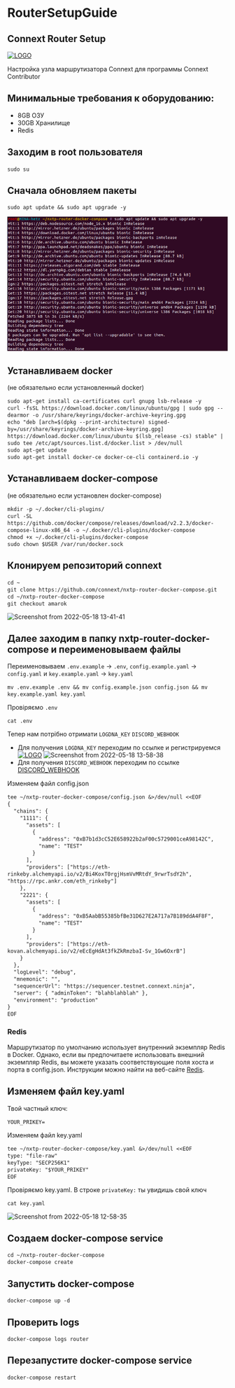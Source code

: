 # RouterSetupGuide

## Connext Router Setup
[![LOGO](https://images.squarespace-cdn.com/content/v1/619f86b8de2c6f4f7fa201c0/8eaeca35-ccf3-495f-9e9a-19fbec796187/connext__Logo+%2B+WhiteText+MultiColor.png)](https://www.connext.network/)

Настройка узла маршрутизатора Connext для программы Connext Contributor

## Минимальные требования к оборудованию:
* 8GB ОЗУ
* 30GB Хранилище
* Redis

## Заходим в root пользователя
```
sudo su

```

## Cначала обновляем пакеты
```
sudo apt update && sudo apt upgrade -y

```
![Image text](https://github.com/cybernekit/RouterSetupGuide/blob/main/img/Screenshot%20from%202022-05-17%2016-49-11.png)
## Устанавливаем docker
(не обязательно если установленный docker)
```
sudo apt-get install ca-certificates curl gnupg lsb-release -y
curl -fsSL https://download.docker.com/linux/ubuntu/gpg | sudo gpg --dearmor -o /usr/share/keyrings/docker-archive-keyring.gpg
echo "deb [arch=$(dpkg --print-architecture) signed-by=/usr/share/keyrings/docker-archive-keyring.gpg] https://download.docker.com/linux/ubuntu $(lsb_release -cs) stable" | sudo tee /etc/apt/sources.list.d/docker.list > /dev/null
sudo apt-get update
sudo apt-get install docker-ce docker-ce-cli containerd.io -y

```
## Устанавливаем docker-compose
(не обязательно если установлен docker-compose)
```
mkdir -p ~/.docker/cli-plugins/
curl -SL https://github.com/docker/compose/releases/download/v2.2.3/docker-compose-linux-x86_64 -o ~/.docker/cli-plugins/docker-compose
chmod +x ~/.docker/cli-plugins/docker-compose
sudo chown $USER /var/run/docker.sock

```
## Клонируем репозиторий connext
```
cd ~
git clone https://github.com/connext/nxtp-router-docker-compose.git
cd ~/nxtp-router-docker-compose
git checkout amarok

```
![Screenshot from 2022-05-18 13-41-41](https://user-images.githubusercontent.com/59205554/169020905-9d748639-019b-4395-932a-9a6bdef1abd0.png)

## Далее заходим в папку nxtp-router-docker-compose и переименовываем файлы
Переименовываем ```.env.example``` -> ```.env```, ```config.example.yaml``` -> ```config.yaml``` и ```key.example.yaml``` -> ```key.yaml```
```
mv .env.example .env && mv config.example.json config.json && mv key.example.yaml key.yaml

```
Провіряємо ```.env```
```
cat .env

```

Тепер нам потрібно отримати ```LOGDNA_KEY``` ```DISCORD_WEBHOOK```
* Для получения ```LOGDNA_KEY``` переходим по ссылке и регистрируемся [![LOGO](https://assets-global.website-files.com/626079f4bb14f4034d470de7/626079f4bb14f418d8471046_Group.png)](https://www.logdna.com/)
![Screenshot from 2022-05-18 13-58-38](https://user-images.githubusercontent.com/59205554/169023703-fb5109ca-ddb9-491c-a710-9b63e5ecb596.png)
* Для получения ```DISCORD_WEBHOOK``` переходим по ссылке [DISCORD_WEBHOOK](https://squadguide.net/ru/%D0%BA%D0%B0%D0%BA-%D1%81%D0%BE%D0%B7%D0%B4%D0%B0%D1%82%D1%8C-discord-webhook-%D0%B4%D0%BB%D1%8F-%D0%BF%D1%80%D0%BE%D1%81%D1%82%D0%BE%D0%B9-%D0%BE%D1%82%D0%BF%D1%80%D0%B0%D0%B2%D0%BA%D0%B8-%D1%81)

Изменяем файл config.json
```
tee ~/nxtp-router-docker-compose/config.json &>/dev/null <<EOF
{
  "chains": {
    "1111": {
      "assets": [
        {
          "address": "0xB7b1d3cC52E658922b2aF00c5729001ceA98142C",
          "name": "TEST"
        }
      ],
      "providers": ["https://eth-rinkeby.alchemyapi.io/v2/Bi4KoxT0rgjHsmVvMRtdY_9rwrTsdY2h", "https://rpc.ankr.com/eth_rinkeby"]
    },
    "2221": {
      "assets": [
        {
          "address": "0xB5AabB55385bfBe31D627E2A717a7B189ddA4F8F",
          "name": "TEST"
        }
      ],
      "providers": ["https://eth-kovan.alchemyapi.io/v2/eEcEgHdAt3fkZkRmzbaI-Sv_1Gw6OxrB"]
    }
  },
  "logLevel": "debug",
  "mnemonic": "",
  "sequencerUrl": "https://sequencer.testnet.connext.ninja",
  "server": { "adminToken": "blahblahblah" },
  "environment": "production"
}
EOF

```
### Redis
Маршрутизатор по умолчанию использует внутренний экземпляр Redis в Docker. Однако, если вы предпочитаете использовать внешний экземпляр Redis, вы можете указать соответствующие поля хоста и порта в config.json. Инструкции можно найти на веб-сайте [Redis](https://redis.io/).

## Изменяем файл key.yaml
Твой частный ключ:
```
YOUR_PRIKEY=
```
Изменяем файл key.yaml
```
tee ~/nxtp-router-docker-compose/key.yaml &>/dev/null <<EOF
type: "file-raw"
keyType: "SECP256K1"
privateKey: "$YOUR_PRIKEY"
EOF

```
Провіряємо key.yaml.
В строке ```privateKey:``` ты увидишь свой ключ
```
cat key.yaml

```
![Screenshot from 2022-05-18 12-58-35](https://user-images.githubusercontent.com/59205554/169013248-2a7c6bda-fc13-4528-8664-8e62af896b8f.png)


## Создаем docker-compose service
```
cd ~/nxtp-router-docker-compose
docker-compose create

```
## Запустить docker-compose
```
docker-compose up -d
```
## Проверить logs
```
docker-compose logs router
```
## Перезапустите docker-compose service
```
docker-compose restart
```
